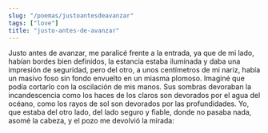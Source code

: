 ```yaml
---
slug: "/poemas/justoantesdeavanzar"
tags: ["love"]
title: "justo-antes-de-avanzar"
---
```

Justo antes de avanzar, me paralicé frente a la entrada, ya que de mi lado, habían bordes bien definidos, la estancia estaba iluminada y daba una impresión de seguridad, pero del otro, a unos centímetros de mi nariz, había un masivo foso sin fondo envuelto en un miasma plomoso. Imaginé que podía cortarlo con la oscilación de mis manos. Sus sombras devoraban la incandescencia como los haces de los claros son devorados por el agua del océano, como los rayos de sol son devorados por las profundidades. Yo, que estaba del otro lado, del lado seguro y fiable, donde no pasaba nada, asomé la cabeza, y el pozo me devolvió la mirada: